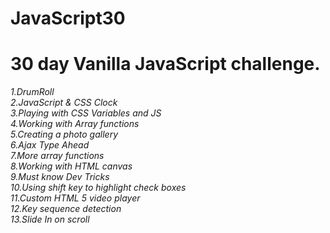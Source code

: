 # JavaScript30
# 30 day Vanilla JavaScript challenge.

*1.DrumRoll* <br>
*2.JavaScript & CSS Clock*  <br>
*3.Playing with CSS Variables and JS*  <br>
*4.Working with Array functions* <br>
*5.Creating a photo gallery* <br>
*6.Ajax Type Ahead* <br>
*7.More array functions* <br>
*8.Working with HTML canvas* <br>
*9.Must know Dev Tricks* <br>
*10.Using shift key to highlight check boxes* <br>
*11.Custom HTML 5 video player* <br>
*12.Key sequence detection* <br>
*13.Slide In on scroll* <br>